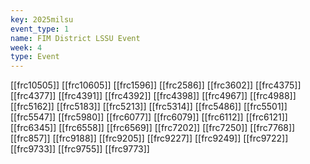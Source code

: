 ```yaml
---
key: 2025milsu
event_type: 1
name: FIM District LSSU Event
week: 4
type: Event
---
```

[[frc10505]]
[[frc10605]]
[[frc1596]]
[[frc2586]]
[[frc3602]]
[[frc4375]]
[[frc4377]]
[[frc4391]]
[[frc4392]]
[[frc4398]]
[[frc4967]]
[[frc4988]]
[[frc5162]]
[[frc5183]]
[[frc5213]]
[[frc5314]]
[[frc5486]]
[[frc5501]]
[[frc5547]]
[[frc5980]]
[[frc6077]]
[[frc6079]]
[[frc6112]]
[[frc6121]]
[[frc6345]]
[[frc6558]]
[[frc6569]]
[[frc7202]]
[[frc7250]]
[[frc7768]]
[[frc857]]
[[frc9188]]
[[frc9205]]
[[frc9227]]
[[frc9249]]
[[frc9722]]
[[frc9733]]
[[frc9755]]
[[frc9773]]
